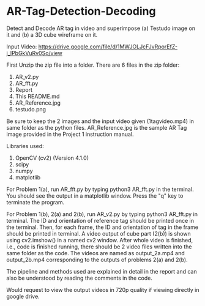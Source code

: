 # AR-Tag-Detection-Decoding
Detect and Decode AR tag in video and superimpose (a) Testudo image on it and (b) a 3D cube wireframe on it.

Input Video: https://drive.google.com/file/d/1MWJOLJcFJvRporEfZ-j_lPbGkVuRv0So/view

First Unzip the zip file into a folder.
There are 6 files in the zip folder:
1) AR_v2.py
2) AR_fft.py 
3) Report
4) This README.md
5) AR_Reference.jpg
6) testudo.png

Be sure to keep the 2 images and the input video given (1tagvideo.mp4) in same folder as the python files. AR_Reference.jpg is the sample AR Tag image provided in the Project 1 instruction manual.

Libraries used:
1) OpenCV (cv2) (Version 4.1.0)
2) scipy
3) numpy
4) matplotlib

For Problem 1(a), run AR_fft.py by typing python3 AR_fft.py in the terminal. You should see the output in a matplotlib window. Press the "q" key to terminate the program.

For Problem 1(b), 2(a) and 2(b), run AR_v2.py by typing python3 AR_fft.py in terminal. The ID and orientation of reference tag should be printed once in the terminal. Then, for each frame, the ID and orientation of tag in the frame should be printed in terminal. A video output of cube part (2(b)) is shown using cv2.imshow() in a named cv2 window. After whole video is finished, i.e., code is finished running, there should be 2 video files written into the same folder as the code. The videos are named as output_2a.mp4 and output_2b.mp4 corresponding to the outputs of problems 2(a) and 2(b). 

The pipeline and methods used are explained in detail in the report and can also be understood by reading the comments in the code.

Would request to view the output videos in 720p quality if viewing directly in google drive.
